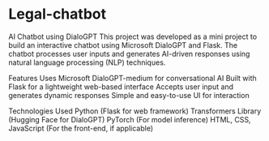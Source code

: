 # Legal-chatbot
AI Chatbot using DialoGPT
This project was developed as a mini project to build an interactive chatbot using Microsoft DialoGPT and Flask. The chatbot processes user inputs and generates AI-driven responses using natural language processing (NLP) techniques.

Features
Uses Microsoft DialoGPT-medium for conversational AI
Built with Flask for a lightweight web-based interface
Accepts user input and generates dynamic responses
Simple and easy-to-use UI for interaction

Technologies Used
Python (Flask for web framework)
Transformers Library (Hugging Face for DialoGPT)
PyTorch (For model inference)
HTML, CSS, JavaScript (For the front-end, if applicable)
